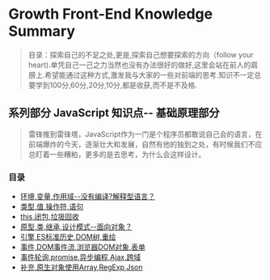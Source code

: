 # Growth Front-End Knowledge Summary

> 目录：探索自己的不足之处,更是,探索自己想要探索的方向（follow your heart).单凭自己一己之力当然也没有办法很好的做好,这里会站在前人的肩膀上.希望能通过这种方式,激发我与大家的一些对前端的思考.知识不一定总要学到100分,60分,20分,10分,都是收获,而不是不及格.

## 系列部分 JavaScript 知识点-- 基础原理部分

> 雷锋推到雷锋塔，JavaScript作为一门是个程序员都敢说自己会的语言，在前端爆炸的今天，逐渐壮大和发展，自然有他的独到之处，有时候我们不应总盯着一些糟粕，更多的是去思考，为什么会这样设计。

### 目录

- [环境,变量,作用域--没有编译?解释型语言？]()
- [类型,值,操作符,语句]()
- [this,闭包,垃圾回收]()
- [原型,类,继承,设计模式--面向对象？]()
- [引擎,ES标准历史,DOM树,重绘]()
- [事件,DOM事件流,浏览器DOM对象,表单]()
- [事件轮询,promise,异步编程,Ajax,跨域]()
- [补充,原生对象使用Array,RegExp,Json]()

